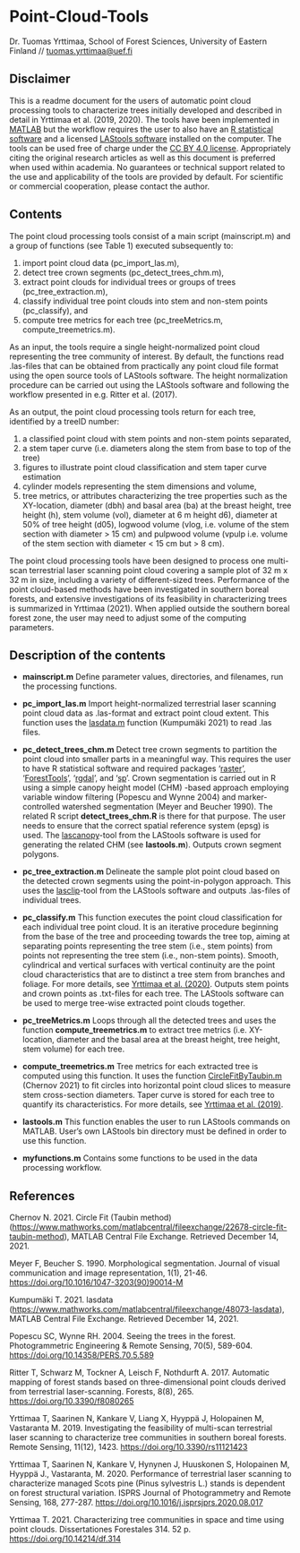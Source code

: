 # Point-Cloud-Tools

Dr. Tuomas Yrttimaa, School of Forest Sciences, University of Eastern Finland // tuomas.yrttimaa@uef.fi

## Disclaimer
This is a readme document for the users of automatic point cloud processing tools to characterize trees initially developed and described in detail in Yrttimaa et al. (2019, 2020). The tools have been implemented in [MATLAB](https://se.mathworks.com/products/matlab.html) but the workflow requires the user to also have an [R statistical software](https://www.r-project.org/) and a licensed [LAStools software](https://rapidlasso.com/) installed on the computer. The tools can be used free of charge under the [CC BY 4.0 license](https://creativecommons.org/licenses/by/4.0/). Appropriately citing the original research articles as well as this document is preferred when used within academia. No guarantees or technical support related to the use and applicability of the tools are provided by default. For scientific or commercial cooperation, please contact the author.

## Contents
The point cloud processing tools consist of a main script (mainscript.m) and a group of functions (see Table 1) executed subsequently to:
1) import point cloud data (pc_import_las.m),
2) detect tree crown segments (pc_detect_trees_chm.m),
3) extract point clouds for individual trees or groups of trees (pc_tree_extraction.m),
4) classify individual tree point clouds into stem and non-stem points (pc_classify), and
5) compute tree metrics for each tree (pc_treeMetrics.m, compute_treemetrics.m). 

As an input, the tools require a single height-normalized point cloud representing the tree community of interest. By default, the functions read .las-files that can be obtained from practically any point cloud file format using the open source tools of LAStools software. The height normalization procedure can be carried out using the LAStools software and following the workflow presented in e.g. Ritter et al. (2017). 

As an output, the point cloud processing tools return for each tree, identified by a treeID number: 
1) a classified point cloud with stem points and non-stem points separated, 
2) a stem taper curve (i.e. diameters along the stem from base to top of the tree)
3) figures to illustrate point cloud classification and stem taper curve estimation
3) cylinder models representing the stem dimensions and volume,
4) tree metrics, or attributes characterizing the tree properties such as the XY-location, diameter (dbh) and basal area (ba) at the breast height, tree height (h), stem volume (vol), diameter at 6 m height d6), diameter at 50% of tree height (d05), logwood volume (vlog, i.e. volume of the stem section with diameter > 15 cm) and pulpwood volume (vpulp i.e. volume of the stem section with diameter < 15 cm but > 8 cm).

The point cloud processing tools have been designed to process one multi-scan terrestrial laser scanning point cloud covering a sample plot of 32 m x 32 m in size, including a variety of different-sized trees. Performance of the point cloud-based methods have been investigated in southern boreal forests, and extensive investigations of its feasibility in characterizing trees is summarized in Yrttimaa (2021). When applied outside the southern boreal forest zone, the user may need to adjust some of the computing parameters. 

## Description of the contents

- **mainscript.m**
Define parameter values, directories, and filenames, run the processing functions.

- **pc_import_las.m**
Import height-normalized terrestrial laser scanning point cloud data as .las-format and extract point cloud extent. This function uses the [lasdata.m](https://se.mathworks.com/matlabcentral/fileexchange/48073-lasdata) function (Kumpumäki 2021) to read .las files.

- **pc_detect_trees_chm.m**
Detect tree crown segments to partition the point cloud into smaller parts in a meaningful way. This requires the user to have R statistical software and required packages ‘[raster](https://cran.r-project.org/web/packages/raster/index.html)’, ‘[ForestTools](https://cran.r-project.org/web/packages/ForestTools/index.html)’, ‘[rgdal](https://cran.r-project.org/web/packages/rgdal/index.html)’, and ‘[sp](https://cran.r-project.org/web/packages/sp/index.html)’. Crown segmentation is carried out in R using a simple canopy height model (CHM) -based approach employing variable window filtering (Popescu and Wynne 2004) and marker-controlled watershed segmentation (Meyer and Beucher 1990). The related R script **detect_trees_chm.R** is there for that purpose. The user needs to ensure that the correct spatial reference system (epsg) is used. The [lascanopy](https://rapidlasso.com/lastools/lascanopy/)-tool from the LAStools software is used for generating the related CHM (see **lastools.m**). Outputs crown segment polygons.

- **pc_tree_extraction.m**
Delineate the sample plot point cloud based on the detected crown segments using the point-in-polygon approach. This uses the [lasclip](https://rapidlasso.com/lastools/lasclip/)-tool from the LAStools software and outputs .las-files of individual trees.

- **pc_classify.m**
This function executes the point cloud classification for each individual tree point cloud. It is an iterative procedure beginning from the base of the tree and proceeding towards the tree top, aiming at separating points representing the tree stem (i.e., stem points) from points not representing the tree stem (i.e., non-stem points). Smooth, cylindrical and vertical surfaces with vertical continuity are the point cloud characteristics that are to distinct a tree stem from branches and foliage. For more details, see [Yrttimaa et al. (2020)](https://doi.org/10.1016/j.isprsjprs.2020.08.017). Outputs stem points and crown points as .txt-files for each tree. The LAStools software can be used to merge tree-wise extracted point clouds together.
 
 - **pc_treeMetrics.m**
Loops through all the detected trees and uses the function **compute_treemetrics.m** to extract tree metrics (i.e. XY-location, diameter and the basal area at the breast height, tree height, stem volume) for each tree. 

- **compute_treemetrics.m**
Tree metrics for each extracted tree is computed using this function. It uses the function [CircleFitByTaubin.m](https://www.mathworks.com/matlabcentral/fileexchange/22678-circle-fit-taubin-method) (Chernov 2021) to fit circles into horizontal point cloud slices to measure stem cross-section diameters. Taper curve is stored for each tree to quantify its characteristics. For more details, see [Yrttimaa et al. (2019)](https://doi.org/10.3390/rs11121423).

- **lastools.m**
This function enables the user to run LAStools commands on MATLAB. User’s own LAStools bin directory must be defined in order to use this function.

- **myfunctions.m**
Contains some functions to be used in the data processing workflow.


## References
Chernov N. 2021. Circle Fit (Taubin method) (https://www.mathworks.com/matlabcentral/fileexchange/22678-circle-fit-taubin-method), MATLAB Central File Exchange. Retrieved December 14, 2021.

Meyer F, Beucher S. 1990. Morphological segmentation. Journal of visual communication and image representation, 1(1), 21-46. https://doi.org/10.1016/1047-3203(90)90014-M

Kumpumäki T. 2021. lasdata (https://www.mathworks.com/matlabcentral/fileexchange/48073-lasdata), MATLAB Central File Exchange. Retrieved December 14, 2021.

Popescu SC, Wynne RH. 2004. Seeing the trees in the forest. Photogrammetric Engineering & Remote Sensing, 70(5), 589-604. https://doi.org/10.14358/PERS.70.5.589

Ritter T, Schwarz M, Tockner A, Leisch F, Nothdurft A. 2017. Automatic mapping of forest stands based on three-dimensional point clouds derived from terrestrial laser-scanning. Forests, 8(8), 265. https://doi.org/10.3390/f8080265

Yrttimaa T, Saarinen N, Kankare V, Liang X, Hyyppä J, Holopainen M, Vastaranta M. 2019. Investigating the feasibility of multi-scan terrestrial laser scanning to characterize tree communities in southern boreal forests. Remote Sensing, 11(12), 1423. https://doi.org/10.3390/rs11121423

Yrttimaa T, Saarinen N, Kankare V, Hynynen J, Huuskonen S, Holopainen M, Hyyppä J., Vastaranta, M. 2020. Performance of terrestrial laser scanning to characterize managed Scots pine (Pinus sylvestris L.) stands is dependent on forest structural variation. ISPRS Journal of Photogrammetry and Remote Sensing, 168, 277-287. https://doi.org/10.1016/j.isprsjprs.2020.08.017

Yrttimaa T. 2021. Characterizing tree communities in space and time using point clouds. Dissertationes Forestales 314. 52 p. https://doi.org/10.14214/df.314
